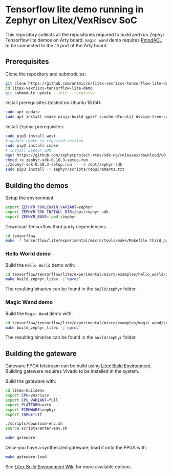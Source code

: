# Tensorflow lite demo running in Zephyr on Litex/VexRiscv SoC

This repository collects all the repositories required to build and run Zephyr Tensorflow lite demos on Arty board.
`magic wand` demo requires [PmodACL](https://store.digilentinc.com/pmod-acl-3-axis-accelerometer/) to be connected to the `JD` port of the Arty board.

## Prerequisites

Clone the repository and submodules:
```bash
git clone https://github.com/antmicro/litex-vexriscv-tensorflow-lite-demo
cd litex-vexriscv-tensorflow-lite-demo
git submodule update --init --recursive
```

Install prerequisites (tested on Ubuntu 18.04):
```bash
sudo apt update
sudo apt install cmake ninja-build gperf ccache dfu-util device-tree-compiler wget python python3-pip python3-setuptools python3-tk python3-wheel xz-utils file make gcc gcc-multilib locales tar curl unzip
```

Install Zephyr prerequisites:
```bash
sudo pip3 install west
# update cmake to required version
sudo pip3 install cmake
# install Zephyr SDK
wget https://github.com/zephyrproject-rtos/sdk-ng/releases/download/v0.10.3/zephyr-sdk-0.10.3-setup.run
chmod +x zephyr-sdk-0.10.3-setup.run
./zephyr-sdk-0.10.3-setup.run -- -d /opt/zephyr-sdk
sudo pip3 install -r zephyr/scripts/requirements.txt
```

## Building the demos

Setup the environment
```bash
export ZEPHYR_TOOLCHAIN_VARIANT=zephyr
export ZEPHYR_SDK_INSTALL_DIR=/opt/zephyr-sdk
export ZEPHYR_BASE=`pwd`/zephyr
```

Download Tensorflow third party dependencies
```bash
cd tensorflow
make -f tensorflow/lite/experimental/micro/tools/make/Makefile third_party_downloads
```

### Hello World demo

Build the `Hello World` demo with:
```bash
cd tensorflow/tensorflow/lite/experimental/micro/examples/hello_world/zephyr_riscv
make build_zephyr_litex -j`nproc`
```
The resulting binaries can be found in the `build/zephyr` folder.

### Magic Wand demo

Build the `Magic Wand` demo with:
```bash
cd tensorflow/tensorflow/lite/experimental/micro/examples/magic_wand/zephyr_riscv
make build_zephyr_litex -j`nproc`
```
The resulting binaries can be found in the `build/zephyr` folder.

## Building the gateware

Gateware FPGA bitstream can be build using [Litex Build Environment](https://github.com/timvideos/litex-buildenv).
Building gateware requires Vivado to be installed in the system.

Build the gateware with:
```bash
cd litex-buildenv
export CPU=vexriscv
export CPU_VARIANT=full
export PLATFORM=arty
export FIRMWARE=zephyr
export TARGET=tf

./scripts/download-env.sh
source scripts/enter-env.sh

make gateware
```

Once you have a synthesized gateware, load it onto the FPGA with:
```bash
make gateware-load
```

See [Litex Build Environment Wiki](https://github.com/timvideos/litex-buildenv/wiki/Getting-Started) for more available options.
